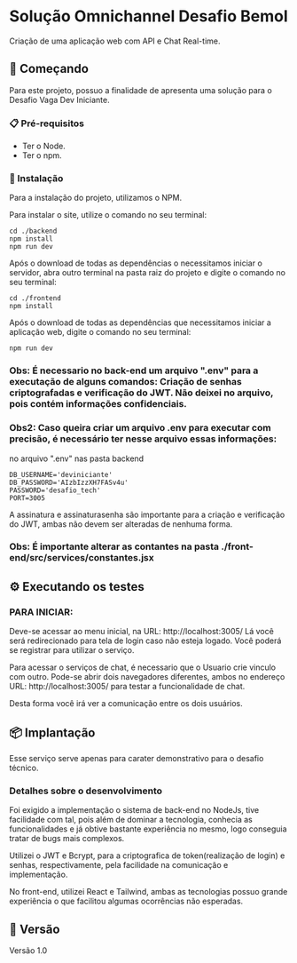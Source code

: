 # Solução Omnichannel Desafio Bemol

Criação de uma aplicação web com API e Chat Real-time.

## 🚀 Começando

Para este projeto, possuo a finalidade de apresenta uma solução para o Desafio Vaga Dev Iniciante.

### 📋 Pré-requisitos

- Ter o Node.
- Ter o npm.


### 🔧 Instalação

Para a instalação do projeto, utilizamos o NPM.

Para instalar o site, utilize o comando no seu terminal:
```
cd ./backend
npm install
npm run dev
```

Após o download de todas as dependências o necessitamos iniciar o servidor, abra outro terminal na pasta raiz do projeto e digite o comando no seu terminal:

```
cd ./frontend
npm install
```

Após o download de todas as dependências que necessitamos iniciar a aplicação web, digite o comando no seu terminal:

```
npm run dev
```

### Obs: É necessario no back-end um arquivo ".env" para a executação de alguns comandos: Criação de senhas criptografadas e verificação do JWT. Não deixei no arquivo, pois contém informações confidenciais.

### Obs2: Caso queira criar um arquivo .env para executar com precisão, é necessário ter nesse arquivo essas informações:

no arquivo ".env" nas pasta backend
```
DB_USERNAME='deviniciante'
DB_PASSWORD='AIzbIzzXH7FASv4u'
PASSWORD='desafio_tech'
PORT=3005
```
A assinatura e assinaturasenha são importante para a criação e verificação do JWT, ambas não devem ser alteradas de nenhuma forma.

### Obs: É importante alterar as contantes na pasta ./front-end/src/services/constantes.jsx

## ⚙️ Executando os testes

### PARA INICIAR:
Deve-se acessar ao menu inicial, na URL: http://localhost:3005/
Lá você será redirecionado para tela de login caso não esteja logado.
Você poderá se registrar para utilizar o serviço.

Para acessar o serviços de chat, é necessario que o Usuario crie vinculo com outro.
Pode-se abrir dois navegadores diferentes, ambos no endereço URL: http://localhost:3005/ para testar a funcionalidade de chat.

Desta forma você irá ver a comunicação entre os dois usuários.

## 📦 Implantação

Esse serviço serve apenas para carater demonstrativo para o desafio técnico.

### Detalhes sobre o desenvolvimento

Foi exigido a implementação o sistema de back-end no NodeJs, tive facilidade com tal, pois além de dominar a tecnologia, conhecia as funcionalidades e já obtive bastante experiência no mesmo, logo conseguia tratar de bugs mais complexos.

Utilizei o JWT e Bcrypt, para a criptografica de token(realização de login) e senhas, respectivamente, pela facilidade na comunicação e implementação.

No front-end, utilizei React e Tailwind, ambas as tecnologias possuo grande experiência o que facilitou algumas ocorrências não esperadas.

## 📌 Versão

Versão 1.0
